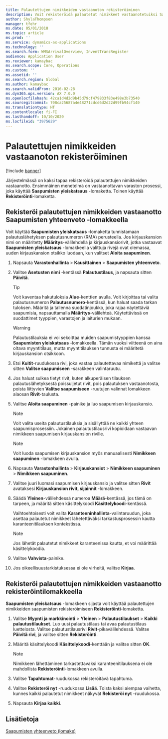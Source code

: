 ```yaml
---
title: Palautettujen nimikkeiden vastaanoton rekisteröiminen
description: Voit rekisteröidä palautetut nimikkeet vastaanotetuiksi Saapumisten yleiskatsaus -lomakkeella tai Rekisteröinti-lomakkeella.
author: ShylaThompson
manager: tfehr
ms.date: 05/01/2018
ms.topic: article
ms.prod: ''
ms.service: dynamics-ax-applications
ms.technology: ''
ms.search.form: WMSArrivalOverview, InventTransRegister
audience: Application User
ms.reviewer: kamaybac
ms.search.scope: Core, Operations
ms.custom: ''
ms.assetid: ''
ms.search.region: Global
ms.author: kamaybac
ms.search.validFrom: 2016-02-28
ms.dyn365.ops.version: AX 7.0.0
ms.openlocfilehash: 42ca1d4d2d9b45d79cf479833f83e498e3b73540
ms.sourcegitcommit: 708ca25687a4e48271cdcd6d2d22d99fb94cf140
ms.translationtype: HT
ms.contentlocale: fi-FI
ms.lasthandoff: 10/10/2020
ms.locfileid: "3975629"
---
```

# <a name="register-the-receipt-of-returned-items"></a>Palautettujen nimikkeiden vastaanoton rekisteröiminen 

[!include [banner](../includes/banner.md)]


Järjestelmässä on kaksi tapaa rekisteröidä palautettujen nimikkeiden vastaanotto. Ensimmäinen menetelmä on vastaanottavan varaston prosessi, joka käyttää **Saapumisten yleiskatsaus** -lomaketta. Toinen käyttää **Rekisteröinti**-lomaketta.

## <a name="register-the-receipt-of-returned-items-in-the-arrival-overview-form"></a>Rekisteröi palautettujen nimikkeiden vastaanotto Saapumisten yhteenveto -lomakkeella

Voit käyttää **Saapumisten yleiskatsaus** -lomaketta tunnistamaan palautuslähetyksen palautusnumeron (RMA) perusteella. Jos kirjauskansion nimi on määritetty **Määritys**-välilehdellä ja kirjauskansiorivit, jotka vastaavat **Saapumisten yleiskatsaus** -lomakkeella valittuja rivejä ovat olemassa, uuden kirjauskansion otsikko luodaan, kun valitset **Aloita saapuminen**.

1.  Napsauta **Varastonhallinta** \> **Kausittainen** \> **Saapumisten yhteenveto**.

2.  Valitse **Asetusten nimi** -kentässä **Palautustilaus**, ja napsauta sitten **Päivitä**.
    

    > [!TIP]
    > <P>Voit kaventaa hakutuloksia <STRONG>Alue</STRONG>-kenttien avulla. Voit kirjoittaa tai valita palautusnumeron <STRONG>Palautusnumero</STRONG>-kentässä, kun haluat saada tarkan tuloksen. Määritä ja tallenna suodatinjoukko, joka rajaa näytettäviä saapumisia, napsauttamalla <STRONG>Määritys</STRONG>-välilehteä. Käytettävissä on suodattimet tyyppien, varastojen ja laiturien mukaan.</P>

    

    > [!WARNING]
    > <P>Palautustilauksia ei voi sekoittaa muiden saapumistyyppien kanssa <STRONG>Saapumisten yleiskatsaus</STRONG> -lomakkeella. Tämän vuoksi viitteenä on aina oltava myyntitilaus, mutta myyntitilauksen tunnusta ei määritetä kirjauskansion otsikkoon.</P>



3.  Etsi **Kuitit**-ruudukossa rivi, joka vastaa palautettavaa nimikettä ja valitse sitten **Valitse saapumiseen** -sarakkeen valintaruutu.

4.  Jos haluat sulkea tietyt rivit, kuten alkuperäisen tilauksen palautuslähetyksestä poissuljetut rivit, pois palautuksen vastaanotosta, poista liittyvien **Valitse saapumiseen** -ruutujen valinnat lomakkeen alaosan **Rivit**-taulusta.

5.  Valitse **Aloita saapuminen** -painike ja luo saapumisen kirjauskansio.
    

    > [!NOTE]
    > <P>Voit valita useita palautustilauksia ja sisällyttää ne kaikki yhteen saapumisprosessiin. Jokainen palautustilausrivi kopioidaan vastaavan nimikkeen saapumisen kirjauskansion riville.</P>

    

    > [!NOTE]
    > <P>Voit luoda saapumisen kirjauskansion myös manuaalisesti <STRONG>Nimikkeen saapuminen</STRONG> -lomakkeen avulla. 



6.  Napsauta **Varastonhallinta** \> **Kirjauskansiot** \> **Nimikkeen saapuminen** \> **Nimikkeen saapuminen**.

7.  Valitse juuri luomasi saapumisen kirjauskansio ja valitse sitten **Rivit** avataksesi **Kirjauskansion rivit, sijainnit** -lomakkeen.

8.  Säädä **Yleinen**-välilehdessä numeroa **Määrä**-kentässä, jos tämä on tarpeen, ja määritä sitten käsittelykoodi **Käsittelykoodi**-kentässä.
    
    Vaihtoehtoisesti voit valita **Karanteeninhallinta**-valintaruudun, joka asettaa palautetut nimikkeet lähetettäväksi tarkastusprosessin kautta karanteenitilauksen kontekstissa.
    

    > [!NOTE]
    > <P>Jos lähetät palautetut nimikkeet karanteenissa kautta, et voi määrittää käsittelykoodia.</P>



9.  Valitse **Vahvista**-painike.

10. Jos oikeellisuustarkistuksessa ei ole virheitä, valitse **Kirjaa**.

## <a name="register-the-receipt-of-returned-items-in-the-registration-form"></a>Rekisteröi palautettujen nimikkeiden vastaanotto rekisteröintilomakkeella

**Saapumisten yleiskatsaus** -lomakkeen sijasta voit käyttää palautettujen nimikkeiden saapumisten rekisteröimiseen **Rekisteröinti**-lomaketta.

1.  Valitse **Myynti ja markkinointi** \> **Yleinen** \> **Palautustilaukset** \> **Kaikki palautustilaukset**. Luo uusi palautustilaus tai avaa palautustilaus luettelosta. Valitse palautustilausrivi **Rivit**-pikavälilehdessä. Valitse **Päivitä rivi**, ja valitse sitten **Rekisteröinti**.

2.  Määritä käsittelykoodi **Käsittelykoodi**-kenttään ja valitse sitten **OK**.
    

    > [!NOTE]
    > <P>Nimikkeen lähettäminen tarkastettavaksi karanteenitilauksena ei ole mahdollista <STRONG>Rekisteröinti</STRONG>-lomakkeen avulla.</P>



3.  Valitse **Tapahtumat**-ruudukossa rekisteröitävä tapahtuma.

4.  Valitse **Rekisteröi nyt** -ruudukossa **Lisää**. Toista kaksi aiempaa vaihetta, kunnes kaikki palautetut nimikkeet näkyvät **Rekisteröi nyt** -ruudukossa.

5.  Napsauta **Kirjaa kaikki**.

## <a name="see-also"></a>Lisätietoja

[Saapumisten yhteenveto (lomake)](https://technet.microsoft.com/library/hh227654\(v=ax.60\))

  



